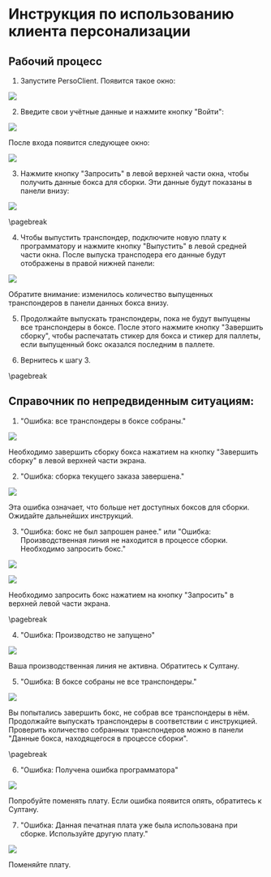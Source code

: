 # Инструкция по использованию клиента персонализации

## Рабочий процесс
1. Запустите PersoClient. Появится такое окно:

![](01-auth-window.png)

2. Введите свои учётные данные и нажмите кнопку "Войти":

![](02-auth-window-creds.png)

После входа появится следующее окно:

![](03-assembly-window.png)

3. Нажмите кнопку "Запросить" в левой верхней части окна, чтобы получить данные
бокса для сборки. Эти данные будут показаны в панели внизу:

![](04-got-box.png)

\pagebreak

4. Чтобы выпустить транспондер, подключите новую плату к программатору и
нажмите кнопку "Выпустить" в левой средней части окна. После выпуска
трансподера его данные будут отображены в правой нижней панели:

![](05-transponder-released.png)

Обратите внимание: изменилось количество выпущенных транспондеров в панели
данных бокса внизу.

5. Продолжайте выпускать транспондеры, пока не будут выпущены все транспондеры
   в боксе. После этого нажмите кнопку "Завершить сборку", чтобы распечатать
стикер для бокса и стикер для паллеты, если выпущенный бокс оказался последним
в паллете.

6. Вернитесь к шагу 3.

\pagebreak

## Справочник по непредвиденным ситуациям:

1. "Ошибка: все транспондеры в боксе собраны."

![](error-box-full.png)

Необходимо завершить сборку бокса нажатием на кнопку "Завершить сборку" в левой
верхней части экрана.

2. "Ошибка: сборка текущего заказа завершена."

![](error-finished-assembly.png)

Эта ошибка означает, что больше нет доступных боксов для сборки. Ожидайте
дальнейших инструкций.

3. "Ошибка: бокс не был запрошен ранее." или "Ошибка: Производственная линия не
находится в процессе сборки. Необходимо запросить бокс."

![](error-no-box-requested.png)

![](error-request-box-first.png)

Необходимо запросить бокс нажатием на кнопку "Запросить" в верхней левой части
экрана.

\pagebreak

4. "Ошибка: Производство не запущено"

![](error-no-production.png)

Ваша производственная линия не активна. Обратитесь к Султану.

5. "Ошибка: В боксе собраны не все транспондеры."

![](error-not-full-box.png)

Вы попытались завершить бокс, не собрав все транспондеры в нём. Продолжайте
выпускать транспондеры в соответствии с инструкцией. Проверить количество
собранных транспондеров можно в панели "Данные бокса, находящегося в процессе
сборки".

\pagebreak

6. "Ошибка: Получена ошибка программатора"

![](error-programmer.png)

Попробуйте поменять плату. Если ошибка появится опять, обратитесь к
Султану.

7. "Ошибка: Данная печатная плата уже была использована при сборке. Используйте
другую плату."

![](error-same-board.png)

Поменяйте плату.
